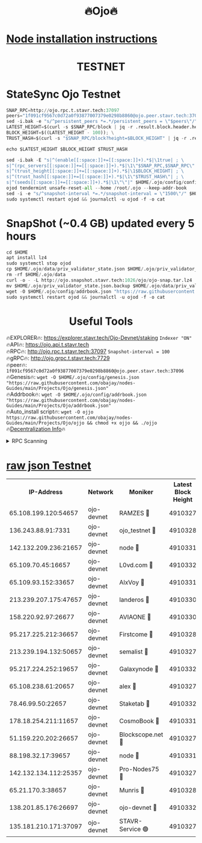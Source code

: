 <h1 align="center"> 🔥Ojo🔥</h1>

[Node installation instructions](https://github.com/obajay/nodes-Guides/tree/main/Projects/Ojo)
=

<h1 align="center"> TESTNET</h1>

# StateSync Ojo Testnet
```python
SNAP_RPC=http://ojo.rpc.t.stavr.tech:37097
peers="1f091cf9567c0d72a0f93877007379e0298b8860@ojo.peer.stavr.tech:37096"
sed -i.bak -e "s/^persistent_peers *=.*/persistent_peers = \"$peers\"/" $HOME/.ojo/config/config.toml
LATEST_HEIGHT=$(curl -s $SNAP_RPC/block | jq -r .result.block.header.height); \
BLOCK_HEIGHT=$((LATEST_HEIGHT - 100)); \
TRUST_HASH=$(curl -s "$SNAP_RPC/block?height=$BLOCK_HEIGHT" | jq -r .result.block_id.hash)

echo $LATEST_HEIGHT $BLOCK_HEIGHT $TRUST_HASH

sed -i.bak -E "s|^(enable[[:space:]]+=[[:space:]]+).*$|\1true| ; \
s|^(rpc_servers[[:space:]]+=[[:space:]]+).*$|\1\"$SNAP_RPC,$SNAP_RPC\"| ; \
s|^(trust_height[[:space:]]+=[[:space:]]+).*$|\1$BLOCK_HEIGHT| ; \
s|^(trust_hash[[:space:]]+=[[:space:]]+).*$|\1\"$TRUST_HASH\"| ; \
s|^(seeds[[:space:]]+=[[:space:]]+).*$|\1\"\"|" $HOME/.ojo/config/config.toml
ojod tendermint unsafe-reset-all --home /root/.ojo --keep-addr-book
sed -i -e "s/^snapshot-interval *=.*/snapshot-interval = \"1500\"/" $HOME/.ojo/config/app.toml
sudo systemctl restart ojod && journalctl -u ojod -f -o cat
```
# SnapShot (~0.4 GB) updated every 5 hours
```python
cd $HOME
apt install lz4
sudo systemctl stop ojod
cp $HOME/.ojo/data/priv_validator_state.json $HOME/.ojo/priv_validator_state.json.backup
rm -rf $HOME/.ojo/data
curl -o - -L http://ojo.snapshot.stavr.tech:1026/ojo/ojo-snap.tar.lz4 | lz4 -c -d - | tar -x -C $HOME/.ojo --strip-components 2
mv $HOME/.ojo/priv_validator_state.json.backup $HOME/.ojo/data/priv_validator_state.json
wget -O $HOME/.ojo/config/addrbook.json "https://raw.githubusercontent.com/obajay/nodes-Guides/main/Projects/Ojo/addrbook.json"
sudo systemctl restart ojod && journalctl -u ojod -f -o cat
```
 <h1 align="center"> Useful Tools</h1>

🔥EXPLORER🔥:        https://explorer.stavr.tech/Ojo-Devnet/staking        `Indexer "ON"` \
🔥API🔥:                     https://ojo.api.t.stavr.tech \
🔥RPC🔥:                    http://ojo.rpc.t.stavr.tech:37097              `Snapshot-interval = 100` \
🔥gRPC🔥:                  http://ojo.grpc.t.stavr.tech:7729 \
🔥peer🔥:                   `1f091cf9567c0d72a0f93877007379e0298b8860@ojo.peer.stavr.tech:37096` \
🔥Genesis🔥:    ```wget -O $HOME/.ojo/config/genesis.json "https://raw.githubusercontent.com/obajay/nodes-Guides/main/Projects/Ojo/genesis.json"``` \
🔥Addrbook🔥:    ```wget -O $HOME/.ojo/config/addrbook.json "https://raw.githubusercontent.com/obajay/nodes-Guides/main/Projects/Ojo/addrbook.json"``` \
🔥Auto_install script🔥: ```wget -O ojjo https://raw.githubusercontent.com/obajay/nodes-Guides/main/Projects/Ojo/ojjo && chmod +x ojjo && ./ojjo``` \
🔥[Decentralization Info](https://github.com/obajay/StateSync-snapshots/tree/main/Projects/Ojo/Decentralization)🔥



<details>
<summary>RPC Scanning</summary>

<h2 align="center"> We scan nodes in real time every 4 hours. And we provide the final result of RPC endpoints.
We cannot influence the operation of these nodes in any way. </h2>


```python
If Voting Power is higher than 0 --> then the Node is a validator of the network and may be subject to attack and be a potential threat to the chain.
```
```python
We marked such validators with a red symbol
```

</details>

[raw json Testnet](https://rpc-check.ojot.stavr.tech/ojot/rpc-ojot-result.json)
=


<table><tr><th>IP-Address</th><th>Network</th><th>Moniker</th><th>Latest Block Height</th><th>Earliest Block Height</th><th>Catching Up</th><th>Tx Index</th><th>Voting Power</th><th>Scan Time</th></tr><tr><td>65.108.199.120:54657</td><td>ojo-devnet</td><td>RAMZES 🔴</td><td>4910327</td><td>306156</td><td>False</td><td>on</td><td>15420</td><td>2024-01-11T07:01:50.044207214UTC</td></tr><tr><td>136.243.88.91:7331</td><td>ojo-devnet</td><td>ojo_testnet 🔴</td><td>4910328</td><td>308845</td><td>False</td><td>on</td><td>1000</td><td>2024-01-11T07:01:56.475574844UTC</td></tr><tr><td>142.132.209.236:21657</td><td>ojo-devnet</td><td>node 🔴</td><td>4910331</td><td>350001</td><td>False</td><td>on</td><td>1999</td><td>2024-01-11T07:02:12.341884292UTC</td></tr><tr><td>65.109.70.45:16657</td><td>ojo-devnet</td><td>L0vd.com 🔴</td><td>4910332</td><td>695918</td><td>False</td><td>off</td><td>998</td><td>2024-01-11T07:02:20.431629390UTC</td></tr><tr><td>65.109.93.152:33657</td><td>ojo-devnet</td><td>AlxVoy 🔴</td><td>4910331</td><td>2319801</td><td>False</td><td>on</td><td>4536782</td><td>2024-01-11T07:02:12.031464554UTC</td></tr><tr><td>213.239.207.175:47657</td><td>ojo-devnet</td><td>landeros 🔴</td><td>4910330</td><td>2714001</td><td>False</td><td>off</td><td>11083</td><td>2024-01-11T07:02:07.492587884UTC</td></tr><tr><td>158.220.92.97:26677</td><td>ojo-devnet</td><td>AVIAONE 🔴</td><td>4910330</td><td>2754001</td><td>False</td><td>on</td><td>19926</td><td>2024-01-11T07:02:07.183583337UTC</td></tr><tr><td>95.217.225.212:36657</td><td>ojo-devnet</td><td>Firstcome 🔴</td><td>4910328</td><td>2985946</td><td>False</td><td>on</td><td>13566</td><td>2024-01-11T07:01:56.127488166UTC</td></tr><tr><td>213.239.194.132:50657</td><td>ojo-devnet</td><td>semalist 🔴</td><td>4910327</td><td>3223522</td><td>False</td><td>on</td><td>21037</td><td>2024-01-11T07:01:50.290223564UTC</td></tr><tr><td>95.217.224.252:19657</td><td>ojo-devnet</td><td>Galaxynode 🔴</td><td>4910332</td><td>3685492</td><td>False</td><td>on</td><td>11888</td><td>2024-01-11T07:02:17.600500017UTC</td></tr><tr><td>65.108.238.61:20657</td><td>ojo-devnet</td><td>alex 🔴</td><td>4910327</td><td>4158001</td><td>False</td><td>on</td><td>11359</td><td>2024-01-11T07:01:49.682776362UTC</td></tr><tr><td>78.46.99.50:22657</td><td>ojo-devnet</td><td>Staketab 🔴</td><td>4910332</td><td>4254801</td><td>False</td><td>on</td><td>1276</td><td>2024-01-11T07:02:20.664733572UTC</td></tr><tr><td>178.18.254.211:11657</td><td>ojo-devnet</td><td>CosmoBook 🔴</td><td>4910331</td><td>4392001</td><td>False</td><td>off</td><td>1057</td><td>2024-01-11T07:02:12.631275323UTC</td></tr><tr><td>51.159.220.202:26657</td><td>ojo-devnet</td><td>Blockscope.net 🔴</td><td>4910327</td><td>4425001</td><td>False</td><td>on</td><td>1684</td><td>2024-01-11T07:01:49.341342835UTC</td></tr><tr><td>88.198.32.17:39657</td><td>ojo-devnet</td><td>node 🔴</td><td>4910331</td><td>4710001</td><td>False</td><td>on</td><td>84606</td><td>2024-01-11T07:02:12.857103158UTC</td></tr><tr><td>142.132.134.112:25357</td><td>ojo-devnet</td><td>Pro-Nodes75 🔴</td><td>4910327</td><td>4810327</td><td>False</td><td>on</td><td>24651</td><td>2024-01-11T07:01:53.240814669UTC</td></tr><tr><td>65.21.170.3:38657</td><td>ojo-devnet</td><td>Munris 🔴</td><td>4910328</td><td>4810328</td><td>False</td><td>off</td><td>20123</td><td>2024-01-11T07:01:55.670803626UTC</td></tr><tr><td>138.201.85.176:26697</td><td>ojo-devnet</td><td>ojo-devnet 🔴</td><td>4910332</td><td>4810332</td><td>False</td><td>on</td><td>1000024000</td><td>2024-01-11T07:02:20.064106996UTC</td></tr><tr><td>135.181.210.171:37097</td><td>ojo-devnet</td><td>STAVR-Service 🟢</td><td>4910327</td><td>4908201</td><td>False</td><td>on</td><td>0</td><td>2024-01-11T07:01:50.968244434UTC</td></tr></table>
